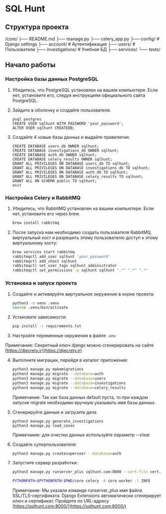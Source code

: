 # SQL Hunt

## Структура проекта

/core/
├── README.md
├── manage.py
├── celery_app.py
├── config/              # Django settings
├── account/             # Аутентификация
├── users/               # Пользователи
├── investigations/      # Учебная БД
├── services/
└── tests/

## Начало работы

### Настройка базы данных PostgreSQL

1. Убедитесь, что PostgreSQL установлен на
   вашем компьютере. Если нет, установите его, следуя инструкциям официального сайта PostgreSQL.
2. Зайдите в оболочку и создайте пользователя.

   ```psql
   psql postgres 
   CREATE USER sqlhunt WITH PASSWORD 'your_password';
   ALTER USER sqlhunt CREATEDB;
   ```
3. Создайте 4 новые базы данных и выдайте привелегии:

   ```psql
   CREATE DATABASE users_db OWNER sqlhunt;
   CREATE DATABASE investigations_db OWNER sqlhunt;
   CREATE DATABASE auth_db OWNER sqlhunt;
   CREATE DATABASE celery_results OWNER sqlhunt;
   GRANT ALL PRIVILEGES ON DATABASE users_db TO sqlhunt;
   GRANT ALL PRIVILEGES ON DATABASE investigations_db TO sqlhunt;
   GRANT ALL PRIVILEGES ON DATABASE auth_db TO sqlhunt;
   GRANT ALL PRIVILEGES ON DATABASE celery_results TO sqlhunt;
   GRANT ALL ON SCHEMA public TO sqlhunt;
   exit
   ```

### Настройка Celery и RabbitMQ

1. Убедитесь, что RabbitMQ установлен на
   вашем компьютере. Если нет, установите егo через brew.

   ```bash
   brew install rabbitmq
   ```
2. После запуска нам необходимо создать пользователя RabbitMQ, виртуальный хост и разрешить этому пользователю доступ к этому виртуальному хосту:

   ```bash
   brew services start rabbitmq
   rabbitmqctl add_user sqlhunt 'your_password'
   rabbitmqctl add_vhost sqlhunt
   rabbitmqctl set_user_tags sqlhunt administrator
   rabbitmqctl set_permissions -p sqlhunt sqlhunt ".*" ".*" ".*"
   ```

### Установка и запуск проекта

1. Создайте и активируйте виртуальное окружение в корне проекта:

   ```bash
   python3 -m venv .venv
   source .venv/bin/activate 
   ```
2. Установите зависимости:

   ```bash
   pip install -r requirements.txt
   ```
3. Настройте переменные окружения в файле `.env`

Примечание: Секретный ключ django можно сгенерировать на сайте [https://djecrety.ir](https://djecrety.ir)

4. Выполните миграции, перейдя в каталог приложения:

   ```bash
   python3 manage.py makemigrations
   python3 manage.py migrate --database=auth
   python3 manage.py migrate --database=users
   python3 manage.py migrate --database=investigations
   python3 manage.py migrate --database=celery_results
   ```

   Примечание: Так как база данных default пуста, то при каждом запуске migrate необходимо вручную указывать имя базы данных.
5. Сгенерируйте данные и загрузите дела

   ```
   python3 manage.py generate_investigations
   python3 manage.py load_cases
   ```

   Примечание: для очистки данных используйте параметр --clear
6. Создайте суперпользователя:

   ```bash
   python3 manage.py createsuperuser --database=auth
   ```
7. Запустите сервер разработки:

   ```bash
   python3 manage.py runserver_plus sqlhunt.com:8000 --cert-file cert.crt

   PYTHONPATH=$PYTHONPATH:$PWD/core celery -A core worker -l INFO
   ```

   Примечание: Мы указали команде runserver_plus имя файла SSL/TLS-сертификата. Django Extensions автоматически сгенерирует ключ и сертификат. Пройдите по URL-адресу [https://sqlhunt.com:8000/](https://sqlhunt.com:8000/)
